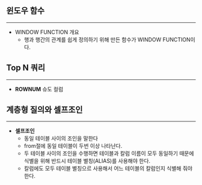 ## 윈도우 함수

---

* WINDOW FUNCTION 개요
  * 행과 행간의 관계를 쉽게 정의하기 위해 만든 함수가 WINDOW FUNCTION이다.

## Top N 쿼리

---

* **ROWNUM** 슈도 컬럼



## 계층형 질의와 셀프조인

---

* **셀프조인**
  *  동일 테이블 사이의 조인을 말한다
  * from절에 동일 테이블이 두번 이상 나타난다.
  * 두 테이블 사이의 조인을 수행하면 테이블과 칼럼 이름이 모두 동일하기 때문에 식별을 위해 반드시 테이블 별칭(ALIAS)를 사용해야 한다.
  * 칼럼에도 모두 테이블 별칭으르 사용해서 어느 테이블의 칼럼인지 식별해 줘야한다.

